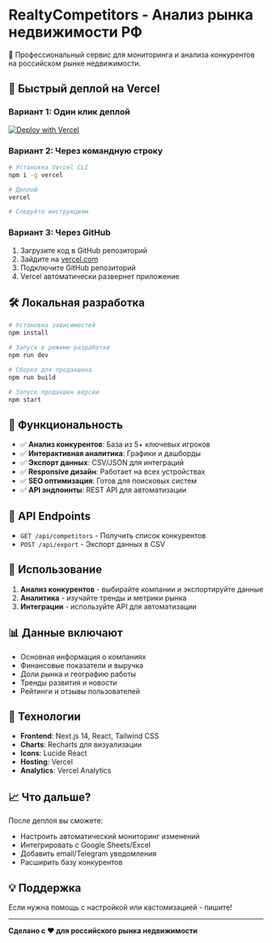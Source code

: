 # RealtyCompetitors - Анализ рынка недвижимости РФ

🏢 Профессиональный сервис для мониторинга и анализа конкурентов на российском рынке недвижимости.

## 🚀 Быстрый деплой на Vercel

### Вариант 1: Один клик деплой
[![Deploy with Vercel](https://vercel.com/button)](https://vercel.com/new/clone?repository-url=https://github.com/yourusername/realty-competitors-analyzer)

### Вариант 2: Через командную строку
```bash
# Установка Vercel CLI
npm i -g vercel

# Деплой
vercel

# Следуйте инструкциям
```

### Вариант 3: Через GitHub
1. Загрузите код в GitHub репозиторий
2. Зайдите на [vercel.com](https://vercel.com)
3. Подключите GitHub репозиторий
4. Vercel автоматически развернет приложение

## 🛠 Локальная разработка

```bash
# Установка зависимостей
npm install

# Запуск в режиме разработки
npm run dev

# Сборка для продакшена
npm run build

# Запуск продакшен версии
npm start
```

## 📱 Функциональность

- ✅ **Анализ конкурентов**: База из 5+ ключевых игроков
- ✅ **Интерактивная аналитика**: Графики и дашборды
- ✅ **Экспорт данных**: CSV/JSON для интеграций
- ✅ **Responsive дизайн**: Работает на всех устройствах
- ✅ **SEO оптимизация**: Готов для поисковых систем
- ✅ **API эндпоинты**: REST API для автоматизации

## 🔗 API Endpoints

- `GET /api/competitors` - Получить список конкурентов
- `POST /api/export` - Экспорт данных в CSV

## 🎯 Использование

1. **Анализ конкурентов** - выбирайте компании и экспортируйте данные
2. **Аналитика** - изучайте тренды и метрики рынка
3. **Интеграции** - используйте API для автоматизации

## 📊 Данные включают

- Основная информация о компаниях
- Финансовые показатели и выручка
- Доли рынка и географию работы
- Тренды развития и новости
- Рейтинги и отзывы пользователей

## 🔧 Технологии

- **Frontend**: Next.js 14, React, Tailwind CSS
- **Charts**: Recharts для визуализации
- **Icons**: Lucide React
- **Hosting**: Vercel
- **Analytics**: Vercel Analytics

## 📈 Что дальше?

После деплоя вы сможете:
- Настроить автоматический мониторинг изменений
- Интегрировать с Google Sheets/Excel
- Добавить email/Telegram уведомления
- Расширить базу конкурентов

## 💡 Поддержка

Если нужна помощь с настройкой или кастомизацией - пишите!

---

**Сделано с ❤️ для российского рынка недвижимости**